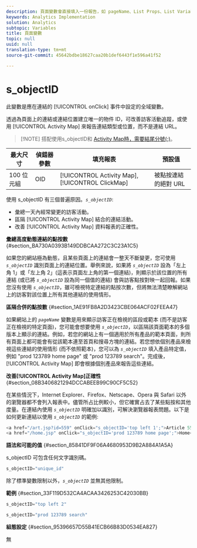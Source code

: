 ```yaml
---
description: 頁面變數會直接填入一份報告，如 pageName、List Props、List Variables 等。
keywords: Analytics Implementation
solution: Analytics
subtopic: Variables
title: 頁面變數
topic: null
uuid: null
translation-type: tm+mt
source-git-commit: 45642bdbe18627caa20b1def6443f1e596a41f52

---
```



# s_objectID

此變數是應在連結的 [!UICONTROL onClick] 事件中設定的全域變數。

<!-- 

s_objectID.xml

 -->

透過為頁面上的連結或連結位置建立唯一的物件 ID，可改善訪客活動追蹤，或使用 [!UICONTROL Activity Map] 來報告連結類型或位置，而不是連結 URL。

> [!NOTE] 搭配使用s_objectID和 [Activity Map時，需要結尾分號(;)](https://marketing.adobe.com/resources/help/en_US/analytics/activitymap/activitymap-link-tracking-use-case.html)。

| 最大尺寸 | 偵錯器參數 | 填充報表 | 預設值 |
|---|---|---|---|
| 100 位元組 | OID | [!UICONTROL Activity Map], [!UICONTROL ClickMap] | 被點按連結的絕對 URL |

使用 s_objectID 有三個普遍原因。*`s_objectID`*:

* 彙總一天內經常變更的訪客活動。
* 區隔 [!UICONTROL Activity Map] 結合的連結活動。
* 改善 [!UICONTROL Activity Map] 資料報表的正確性。

**彙總高度動態連結的點按數** {#section_BA730A0393B149DDBCAA272C3C23A1C5}

如果您的網站極為動態，且某些頁面上的連結會一整天不斷變更，您可使用 *`s_objectID`* 識別頁面上的連結位置。舉例來說，如果將 *`s_objectID`* 設為「左上角 1」或「左上角 2」(這表示頁面左上角的第一個連結)，則顯示於該位置的所有連結 (或已將 *`s_objectID`* 設為同一個值的連結) 會與訪客點按對映一起回報。如果您沒有使用 *`s_objectID`*，雖可檢視特定連結的點按次數，但將無法清楚瞭解網站上的訪客對該位置上所有其他連結的使用情形。

**區隔合併的點按數** {#section_1AE91FB8A2D3423CBE064ACF02FEEA47}

如果網站上的 *`pageName`* 變數是用來顯示訪客正在檢視的區段或範本 (而不是訪客正在檢視的特定頁面)，您可能會想要使用 *`s_objectID`*，以區隔該頁面範本的多個版本上顯示的連結。例如，若您的網站上有一個適用於所有產品的範本頁面，則所有頁面上都可能會有從該範本連至首頁和搜尋方塊的連結。若您想依個別產品來檢視這些連結的使用情形 (而不依照範本)，您可以為  *`s_objectID`* 填入產品特定值，例如 "prod 123789 home page" 或 "prod 123789 search"。完成後，[!UICONTROL Activity Map] 即會根據個別產品來報告這些連結。

**改善[!UICONTROL Activity Map]正確性** {#section_08B3406821294DCCABEEB99C90CF5C52}

在某些情況下，Internet Explorer、Firefox、Netscape、Opera 與 Safari 以外的瀏覽器都不會列入報表中。儘管所占比例較小，但它確實占去了某些點按和其他度量。在連結內使用 *`s_objectID`* 明確加以識別，可解決瀏覽器報表問題。以下是如何更新連結以使用 *`s_objectID`* 的範例:

```js
<a href="/art.jsp?id=559" onClick="s_objectID='top left 1';">Article 559</a> 
<a href="/home.jsp" onClick="s_objectID='prod 123789 home page';">Home</a> 
```

**語法和可能的值** {#section_85841DF9F06A4680953D9B2A884A1A5A}

s_objectID 可包含任何文字識別碼。

```js
s_objectID="unique_id" 
```

除了標準變數限制以外，*`s_objectID`* 並無其他限制。

**範例** {#section_33F119D532CA4ACAA3426253C42030BB}

```js
s_objectID="top left 2" 
```

```js
s_objectID="prod 123789 search"
```

**組態設定** {#section_95396657D55B41ECB66B83D0534EA827}

無
